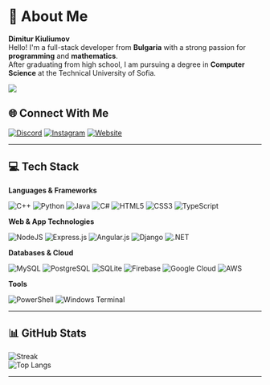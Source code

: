 # 💫 About Me


**Dimitur Kiuliumov**  
Hello! I'm a full-stack developer from **Bulgaria** with a strong passion for **programming** and **mathematics**.  
After graduating from high school, I am pursuing a degree in **Computer Science** at the Technical University of Sofia.


![](https://cdna.artstation.com/p/assets/images/images/016/733/442/original/vitaliy-zaramenskikh-.gif?1553253568)


## 🌐 Connect With Me

[![Discord](https://img.shields.io/badge/Discord-%237289DA.svg?logo=discord&logoColor=white)](https://discord.gg/UEjnQeAHYx)
[![Instagram](https://img.shields.io/badge/Instagram-%23E4405F.svg?logo=Instagram&logoColor=white)](https://instagram.com/kiuliumov)
[![Website]([https://img.shields.io/badge/Website-%23007ACC.svg?logo=Google-Chrome&logoColor=white)](https://kiuliumov.github.io/Cantina](https://kiuliumov.github.io/portfolioV2/))

---

## 💻 Tech Stack

**Languages & Frameworks**

![C++](https://img.shields.io/badge/C++-%2300599C.svg?style=for-the-badge&logo=c%2B%2B&logoColor=white)
![Python](https://img.shields.io/badge/Python-3670A0?style=for-the-badge&logo=python&logoColor=ffdd54)
![Java](https://img.shields.io/badge/Java-%23ED8B00.svg?style=for-the-badge&logo=openjdk&logoColor=white)
![C#](https://img.shields.io/badge/C%23-%23239120.svg?style=for-the-badge&logo=csharp&logoColor=white)
![HTML5](https://img.shields.io/badge/HTML5-%23E34F26.svg?style=for-the-badge&logo=html5&logoColor=white)
![CSS3](https://img.shields.io/badge/CSS3-%231572B6.svg?style=for-the-badge&logo=css3&logoColor=white)
![TypeScript](https://img.shields.io/badge/TypeScript-%23007ACC.svg?style=for-the-badge&logo=typescript&logoColor=white)

**Web & App Technologies**

![NodeJS](https://img.shields.io/badge/Node.js-6DA55F?style=for-the-badge&logo=node.js&logoColor=white)
![Express.js](https://img.shields.io/badge/Express.js-%23404d59.svg?style=for-the-badge&logo=express&logoColor=%2361DAFB)
![Angular.js](https://img.shields.io/badge/Angular.js-%23E23237.svg?style=for-the-badge&logo=angularjs&logoColor=white)
![Django](https://img.shields.io/badge/Django-%23092E20.svg?style=for-the-badge&logo=django&logoColor=white)
![.NET](https://img.shields.io/badge/.NET-5C2D91?style=for-the-badge&logo=.net&logoColor=white)

**Databases & Cloud**

![MySQL](https://img.shields.io/badge/MySQL-4479A1.svg?style=for-the-badge&logo=mysql&logoColor=white)
![PostgreSQL](https://img.shields.io/badge/Postgres-%23316192.svg?style=for-the-badge&logo=postgresql&logoColor=white)
![SQLite](https://img.shields.io/badge/SQLite-%2307405e.svg?style=for-the-badge&logo=sqlite&logoColor=white)
![Firebase](https://img.shields.io/badge/Firebase-a08021?style=for-the-badge&logo=firebase&logoColor=ffcd34)
![Google Cloud](https://img.shields.io/badge/GoogleCloud-%234285F4.svg?style=for-the-badge&logo=google-cloud&logoColor=white)
![AWS](https://img.shields.io/badge/AWS-%23FF9900.svg?style=for-the-badge&logo=amazon-aws&logoColor=white)

**Tools**

![PowerShell](https://img.shields.io/badge/PowerShell-%235391FE.svg?style=for-the-badge&logo=powershell&logoColor=white)
![Windows Terminal](https://img.shields.io/badge/Windows%20Terminal-%234D4D4D.svg?style=for-the-badge&logo=windows-terminal&logoColor=white)

---

## 📊 GitHub Stats

![Streak](https://nirzak-streak-stats.vercel.app/?user=Kiuliumov&theme=dark&hide_border=false)  
![Top Langs](https://github-readme-stats.vercel.app/api/top-langs/?username=Kiuliumov&theme=dark&hide_border=false&include_all_commits=true&count_private=true&layout=compact)

---
